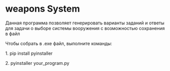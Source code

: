 # weapons System
Данная программа позволяет генерировать варианты заданий и ответы для задачи о выборе системы вооружения с возможностью сохранения в файл
<p>Чтобы собрать в .exe файл, выполните команды:
<p>1. pip install pyinstaller
<p>2. pyinstaller your_program.py
